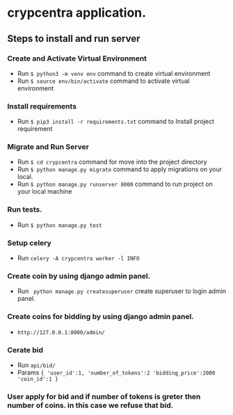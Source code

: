 # crypcentra application.

## Steps to install and run server

### Create and Activate Virtual Environment
* Run `$ python3 -m venv env` command to create virtual environment
* Run `$ source env/bin/activate` command to activate virtual environment

### Install requirements
* Run `$ pip3 install -r requirements.txt` command to Install project requirement

### Migrate and Run Server
* Run `$ cd crypcentra` command for move into the project directory
* Run `$ python manage.py migrate` command to apply migrations on your local.
* Run `$ python manage.py runserver 8000` command to run project on your local machine

### Run tests.
* Run `$ python manage.py test`

###  Setup celery
* Run `celery -A crypcentra worker -l INFO`

### Create coin by using django admin panel.
* Run ` python manage.py createsuperuser`  create superuser to login admin panel.

### Create coins for bidding by using django admin panel.
* `http://127.0.0.1:8000/admin/`

### Cerate bid  
* Run `api/bid/`
* Params `{
		'user_id':1,
		'number_of_tokens':2
		'bidding_price':2000
		'coin_id':1
    }   `


### User apply for bid and if number of tokens is greter then number of coins. in this case we refuse that bid.  


